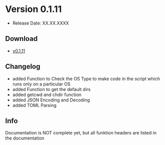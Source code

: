 # Version 0.1.11
- Release Date: XX.XX.XXXX

## Download
- [v0.1.11](https://github.com/ShadowDara/LuaAPI-Rust/releases/tag/v0.1.11)

## Changelog
- added Function to Check the OS Type to make code in the script which runs only
on a particular OS
- added Function to get the default dirs
- added getcwd and chdir function
- added JSON Encoding and Decoding
- added TOML Parsing

## Info
Documentation is NOT complete yet, but all funktion headers are listed in the
documentation
